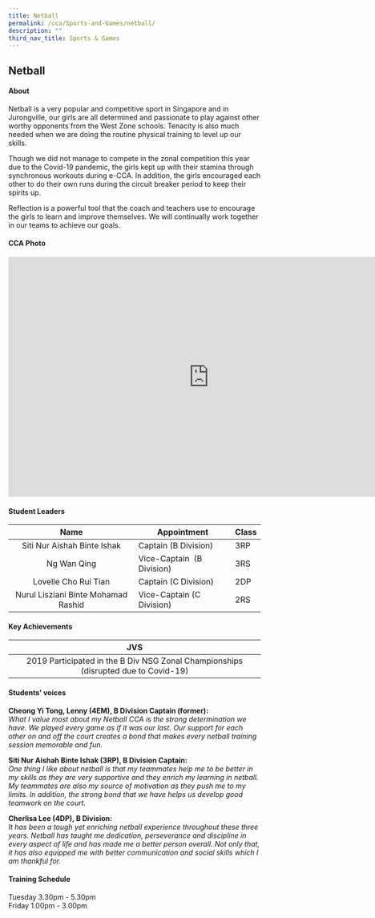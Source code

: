 ```yaml
---
title: Netball
permalink: /cca/Sports-and-Games/netball/
description: ""
third_nav_title: Sports & Games
---
```

## Netball

#### About
Netball is a very popular and competitive sport in Singapore and in Jurongville, our girls are all determined and passionate to play against other worthy opponents from the West Zone schools. Tenacity is also much needed when we are doing the routine physical training to level up our skills.  
  
Though we did not manage to compete in the zonal competition this year due to the Covid-19 pandemic, the girls kept up with their stamina through synchronous workouts during e-CCA. In addition, the girls encouraged each other to do their own runs during the circuit breaker period to keep their spirits up.  
  
Reflection is a powerful tool that the coach and teachers use to encourage the girls to learn and improve themselves. We will continually work together in our teams to achieve our goals.

#### CCA Photo
<iframe src="https://docs.google.com/presentation/d/e/2PACX-1vSy2QY5EYzWwwA7SFK1ngKUwXs7rx-tMu_EmdeBIUX6kSN5Qw7UM3xMwoKdNxwq5hegG18pzy2Q8etG/embed?start=true&loop=true&delayms=5000" frameborder="0" width="800" height="479" allowfullscreen="true" mozallowfullscreen="true" webkitallowfullscreen="true"></iframe>

#### Student Leaders

| Name | Appointment | Class |
|:---:|---|---|
| Siti Nur Aishah Binte Ishak | Captain (B Division) | 3RP |
| Ng Wan Qing | Vice-Captain&nbsp; (B Division) | 3RS |
| Lovelle Cho Rui Tian | Captain (C Division) | 2DP |
| Nurul Lisziani Binte Mohamad Rashid | Vice-Captain (C Division) | 2RS |

#### Key Achievements

| JVS |
|:---:|
| 2019 Participated in the B Div NSG Zonal Championships (disrupted due to Covid-19) |

#### Students' voices
**Cheong Yi Tong, Lenny (4EM), B Division Captain (former):**&nbsp;<br>
_What I value most about my Netball CCA is the strong determination we have. We played every game as if it was our last. Our support for each other on and off the court creates a bond that makes every netball training session memorable and fun._

**Siti Nur Aishah Binte Ishak (3RP), B Division Captain:**<br>
_One thing I like about netball is that my teammates help me to be better in my skills as they are very supportive and they enrich my learning in netball. My teammates are also my source of motivation as they push me to my limits. In addition, the strong bond that we have helps us develop good teamwork on the court._

**Cherlisa Lee (4DP), B Division:**<br>
_It has been a tough yet enriching netball experience throughout these three years. Netball has taught me dedication, perseverance and discipline in every aspect of life and has made me a better person overall. Not only that, it has also equipped me with better communication and social skills which I am thankful for._&nbsp;

#### Training Schedule
Tuesday 3.30pm - 5.30pm<br>
Friday 1.00pm - 3.00pm
